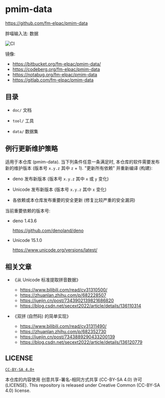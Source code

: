 # pmim-data

<https://github.com/fm-elpac/pmim-data>

胖喵输入法: 数据

![CI](https://github.com/fm-elpac/pmim-data/actions/workflows/ci.yml/badge.svg)

镜像:

- <https://bitbucket.org/fm-elpac/pmim-data/>
- <https://codeberg.org/fm-elpac/pmim-data>
- <https://notabug.org/fm-elpac/pmim-data>
- <https://gitlab.com/fm-elpac/pmim-data>

## 目录

- `doc/` 文档

- `tool/` 工具

- `data/` 数据集

## 例行更新维护策略

适用于本仓库 (pmim-data). 当下列条件任意一条满足时,
本仓库的软件需要发布新的维护版本 (版本号 `x.y.z` 其中 `z` + 1). "更新所有依赖"
并重新编译 (构建):

- deno 发布新版本 (版本号 `x.y.z` 其中 `x` 或 `y` 变化)

- Unicode 发布新版本 (版本号 `x.y.z` 其中 `x` 变化)

- 各依赖或本仓库发布重要的安全更新 (修复比较严重的安全漏洞)

当前重要依赖的版本号:

- deno 1.43.6

  <https://github.com/denoland/deno>

- Unicode 15.1.0

  <https://www.unicode.org/versions/latest/>

## 相关文章

- 《从 Unicode 标准提取拼音数据》
  - <https://www.bilibili.com/read/cv31310500/>
  - <https://zhuanlan.zhihu.com/p/682228507>
  - <https://juejin.cn/post/7343902139821686820>
  - <https://blog.csdn.net/secext2022/article/details/136110314>

- 《双拼 (自然码) 的简单实现》
  - <https://www.bilibili.com/read/cv31311490/>
  - <https://zhuanlan.zhihu.com/p/682352730>
  - <https://juejin.cn/post/7343889290433200139>
  - <https://blog.csdn.net/secext2022/article/details/136120779>

## LICENSE

[`CC-BY-SA 4.0+`](https://creativecommons.org/licenses/by-sa/4.0/)

本仓库的内容使用 创意共享-署名-相同方式共享 (CC-BY-SA 4.0) 许可 (LICENSE). This
repository is released under Creative Common (CC-BY-SA 4.0) license.
